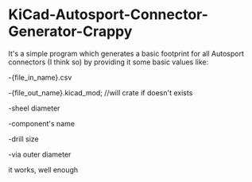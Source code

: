 # KiCad-Autosport-Connector-Generator-Crappy
It's a simple program which generates a basic footprint for all Autosport connectors (I think so) by providing it some basic values like:

-{file_in_name}.csv

-{file_out_name}.kicad_mod; //will crate if doesn't exists

-sheel diameter

-component's name

-drill size

-via outer diameter

it works, well enough
